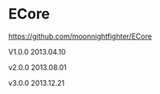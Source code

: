 ECore
=====

https://github.com/moonnightfighter/ECore

V1.0.0
	2013.04.10

v2.0.0
	2013.08.01

v3.0.0
	2013.12.21
